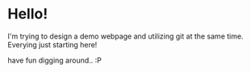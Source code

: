 # Hello!
I'm trying to design a demo webpage and utilizing git at the same time.
Everying just starting here!


have fun digging around.. :P

